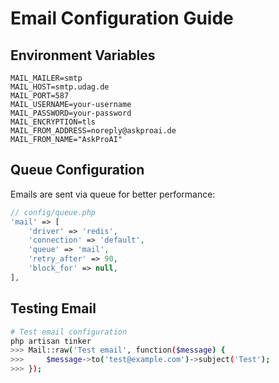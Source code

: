 # Email Configuration Guide

## Environment Variables

```env
MAIL_MAILER=smtp
MAIL_HOST=smtp.udag.de
MAIL_PORT=587
MAIL_USERNAME=your-username
MAIL_PASSWORD=your-password
MAIL_ENCRYPTION=tls
MAIL_FROM_ADDRESS=noreply@askproai.de
MAIL_FROM_NAME="AskProAI"
```

## Queue Configuration

Emails are sent via queue for better performance:

```php
// config/queue.php
'mail' => [
    'driver' => 'redis',
    'connection' => 'default',
    'queue' => 'mail',
    'retry_after' => 90,
    'block_for' => null,
],
```

## Testing Email

```bash
# Test email configuration
php artisan tinker
>>> Mail::raw('Test email', function($message) {
>>>     $message->to('test@example.com')->subject('Test');
>>> });
```